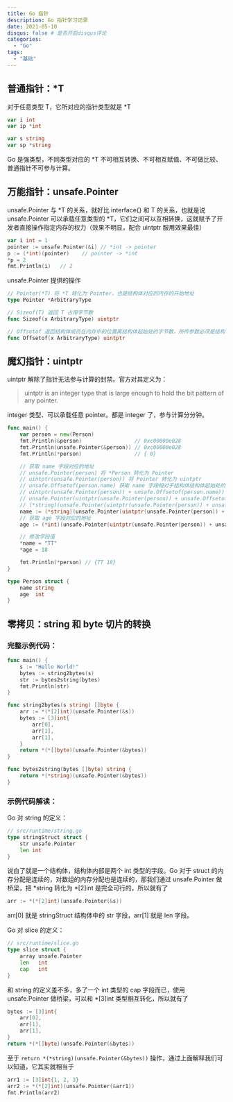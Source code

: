 ```yaml
---
title: Go 指针
description: Go 指针学习记录
date: 2021-05-10
disqus: false # 是否开启disqus评论
categories:
  - "Go"
tags:
  - "基础"
---
```


<!--more-->

## 普通指针：*T
对于任意类型 T，它所对应的指针类型就是 *T
```go
var i int
var ip *int

var s string
var sp *string
```
Go 是强类型，不同类型对应的 *T 不可相互转换、不可相互赋值、不可做比较、普通指针不可参与计算。

## 万能指针：unsafe.Pointer
unsafe.Pointer 与 *T 的关系，就好比 interface{} 和 T 的关系，也就是说 unsafe.Pointer 可以承载任意类型的 *T，它们之间可以互相转换，这就赋予了开发者直接操作指定内存的权力（效果不明显，配合 uintptr 服用效果最佳）
```go
var i int = 1
pointer := unsafe.Pointer(&i) // *int -> pointer
p := (*int)(pointer)    // pointer -> *int
*p = 2
fmt.Println(i)   // 2
```

unsafe.Pointer 提供的操作
```go
// Pointer(*T) 将 *T 转化为 Pointer，也是结构体对应的内存的开始地址
type Pointer *ArbitraryType

// Sizeof(T) 返回 T 占用字节数
func Sizeof(x ArbitraryType) uintptr

// Offsetof 返回结构体成员在内存中的位置离结构体起始处的字节数，所传参数必须是结构体的成员
func Offsetof(x ArbitraryType) uintptr
```

## 魔幻指针：uintptr
uintptr 解除了指针无法参与计算的封禁。官方对其定义为：
> uintptr is an integer type that is large enough to hold the bit pattern of any pointer.

integer 类型、可以承载任意 pointer。都是 integer 了，参与计算分分钟。
```go
func main() {
	var person = new(Person)
	fmt.Println(&person)                 // 0xc00000e028
	fmt.Println(unsafe.Pointer(&person)) // 0xc00000e028
	fmt.Println(*person)                 // { 0}

	// 获取 name 字段对应的地址
	// unsafe.Pointer(person) 将 *Person 转化为 Pointer
	// uintptr(unsafe.Pointer(person)) 将 Pointer 转化为 uintptr
	// unsafe.Offsetof(person.name) 获取 name 字段相对于结构体结构体起始处的偏移量
	// uintptr(unsafe.Pointer(person)) + unsafe.Offsetof(person.name)) 计算 name 字段对应的内存地址
	// unsafe.Pointer(uintptr(unsafe.Pointer(person)) + unsafe.Offsetof(person.name)) 将 uintptr 转为 Pointer
	// (*string)(unsafe.Pointer(uintptr(unsafe.Pointer(person)) + unsafe.Offsetof(person.name))) 将 Pointer 转化为 *string
	name := (*string)(unsafe.Pointer(uintptr(unsafe.Pointer(person)) + unsafe.Offsetof(person.name)))
	// 获取 age 字段对应的地址
	age := (*int)(unsafe.Pointer(uintptr(unsafe.Pointer(person)) + unsafe.Offsetof(person.age)))

	// 修改字段值
	*name = "TT"
	*age = 18

	fmt.Println(*person) // {TT 18}
}

type Person struct {
	name string
	age  int
}
```

## 零拷贝：string 和 byte 切片的转换

### 完整示例代码：
```go
func main() {
    s := "Hello World!"
    bytes := string2bytes(s)
    str := bytes2string(bytes)
    fmt.Println(str)
}

func string2bytes(s string) []byte {
    arr := *(*[2]int)(unsafe.Pointer(&s))
    bytes := [3]int{
        arr[0],
        arr[1],
        arr[1],
    }
    return *(*[]byte)(unsafe.Pointer(&bytes))
}

func bytes2string(bytes []byte) string {
    return *(*string)(unsafe.Pointer(&bytes))
}
```
### 示例代码解读：
Go 对 string 的定义：
```go
// src/runtime/string.go
type stringStruct struct {
    str unsafe.Pointer
    len int
}
```
说白了就是一个结构体，结构体内部是两个 int 类型的字段。Go 对于 struct 的内存分配是连续的，对数组的内存分配也是连续的，那我们通过 unsafe.Pointer 做桥梁，把 *string 转化为 *[2]int 是完全可行的，所以就有了
```go
arr := *(*[2]int)(unsafe.Pointer(&s))
```
arr[0] 就是 stringStruct 结构体中的 str 字段，arr[1] 就是 len 字段。

Go 对 slice 的定义：
```go
// src/runtime/slice.go
type slice struct {
    array unsafe.Pointer
    len   int
    cap   int
}
```
和 string 的定义差不多，多了一个 int 类型的 cap 字段而已，使用 unsafe.Pointer 做桥梁，可以和 *[3]int 类型相互转化，所以就有了
```go
bytes := [3]int{
    arr[0],
    arr[1],
    arr[1],
}
return *(*[]byte)(unsafe.Pointer(&bytes))
```
至于 `return *(*string)(unsafe.Pointer(&bytes))` 操作，通过上面解释我们可以知道，它其实就相当于
```go
arr1 := [3]int{1, 2, 3}
arr2 := *(*[2]int)(unsafe.Pointer(&arr1))
fmt.Println(arr2)
```
